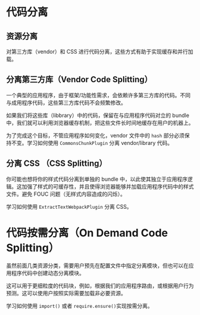 # 代码分离
## 资源分离

对第三方库（vendor）和 CSS 进行代码分离，这些方式有助于实现缓存和并行加载。

## 分离第三方库（Vendor Code Splitting）
一个典型的应用程序，由于框架/功能性需求，会依赖许多第三方库的代码。不同与成用程序代码，这些第三方库代码不会频繁修改。

如果我们将这些库（libbrary）中的代码，保留在与应用程序代码对立的 bundle 中，我们就可以利用浏览器缓存机制，把这些文件长时间地缓存在用户的机器上。

为了完成这个目标，不管应用程序如何变化，vendor 文件中的 `hash` 部分必须保持不变。学习如何使用 `CommonsChunkPlugin` 分离 vendor/library 代码。

## 分离 CSS （CSS Splitting）
你可能也想将你的样式代码分离到单独的 bundle 中，以此使其独立于应用程序逻辑。这加强了样式的可缓存性，并且使得浏览器能够并加载应用程序代码中的样式文件。避免 FOUC 问题（无样式内容造成的闪烁）。

学习如何使用 `ExtractTextWebpackPlugin` 分离 CSS。

# 代码按需分离（On Demand Code Splitting）
虽然前面几类资源分类，需要用户预先在配置文件中指定分离模块，但也可以在应用程序代码中创建动态分离模块。

这可以用于更细粒度的代码块，例如，根据我们的应用程序路由，或根据用户行为预测。这可以使用户按照实际需要加载非必要资源。

学习如何使用 `import()` 或者 `require.ensure()`实现按需分离。
